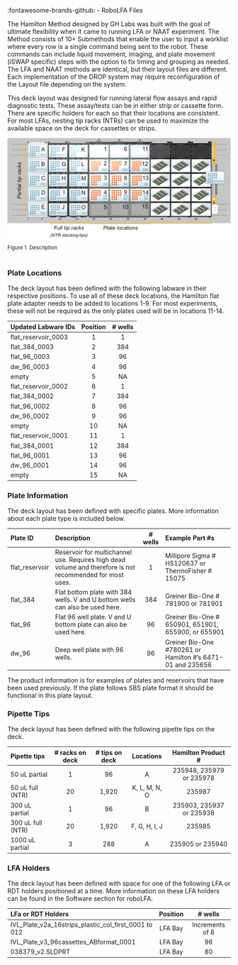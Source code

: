 :fontawesome-brands-github: - RoboLFA Files 

The Hamilton Method designed by GH Labs was built with the goal of ultimate flexibility when it came to running LFA or NAAT experiment. The Method consists of 10+ Submethods that enable the user to input a worklist where every row is a single command being sent to the robot. These commands can include liquid movement, imaging, and plate movement (iSWAP specific) steps with the option to fix timing and grouping as needed. The LFA and NAAT methods are identical, but their layout files are different. Each implementation of the DROP system may require reconfiguration of the Layout file depending on the system. 

This deck layout was designed for running lateral flow assays and rapid diagnostic tests. These assay/tests can be in either strip or cassette form. There are specific holders for each so that their locations are consistent. For most LFAs, nesting tip racks (NTRs) can be used to maximize the available space on the deck for cassettes or strips. 

![LFA Deck Layout](./images/LFA_Deck_Layout.png) <br>
<small> Figure 1. Description </small> <br><br>

### Plate Locations
The deck layout has been defined with the following labware in their respective positions. To use all of these deck locations, the Hamilton flat plate adapter needs to be added to locations 1-9. For most experiments, these will not be required as the only plates used will be in locations 11-14. 

| Updated Labware IDs        | Position      | # wells       |
| :------------------------- | :-----------: | :-----------: |
| flat_reservoir_0003        | 1             | 1             |
| flat_384_0003              | 2             | 384           |
| flat_96_0003               | 3             | 96            |
| dw_96_0003                 | 4             | 96            |
| empty                      | 5             | NA            |
| flat_reservoir_0002        | 6             | 1             |
| flat_384_0002              | 7             | 384           |
| flat_96_0002               | 8             | 96            |
| dw_96_0002                 | 9             | 96            |
| empty                      | 10            | NA            |
| flat_reservoir_0001        | 11            | 1             |
| flat_384_0001              | 12            | 384           |
| flat_96_0001               | 13            | 96            |
| dw_96_0001                 | 14            | 96            |
| empty                      | 15            | NA            |

### Plate Information

The deck layout has been defined with specific plates. More information about each plate type is included below. 

| Plate ID        | Description      | # wells       | Example Part #s     |
| :-------------- | :---------------------------------- | :-----------: | :---------------------------- |
| flat_reservoir  | Reservoir for multichannel use. Requires high dead volume and therefore is not recommended for most uses.| 1 | Millipore Sigma # HS120637 or ThermoFisher # 15075|
| flat_384  | Flat bottom plate with 384 wells. V and U bottom wells can also be used here.| 384 | Greiner Bio-One # 781900 or 781901|
| flat_96  | Flat 96 well plate. V and U bottom plate can also be used here.| 96 | Greiner Bio-One # 650901, 651901, 655900, or 655901|
| dw_96  | Deep well plate with 96 wells.| 96 | Greiner Bio-One #780261 or Hamilton #’s 6471-01 and 235656|

The product information is for examples of plates and reservoirs that have been used previously. If the plate follows SBS plate format it should be functional in this plate layout. 

### Pipette Tips 
The deck layout has been defined with the following pipette tips on the deck. 

| Pipette tips  | # racks on deck | # tips on deck | Locations   | Hamilton Product # |
| :------------ | :-----------: | :-----------: |:-----------: |:-----------: |
| 50 uL partial | 1             | 96            | A            | 235948, 235979 or 235978 |
| 50 uL full (NTR) | 20         | 1,920         |K, L, M, N, O | 235987 |
| 300 uL partial | 1            | 96            | B            | 235903, 235937 or 235938 |
| 300 uL full (NTR) | 20        | 1,920         | F, G, H, I, J| 235985 |
| 1000 uL partial | 3           | 288           | A            | 235905 or 235940 |


### LFA Holders
The deck layout has been defined with space for one of the following LFA or RDT holders positioned at a time. More information on these LFA holders can be found in the Software section for roboLFA.

| LFa or RDT Holders                                   | Position      | # wells       |
| :--------------------------------------------------- | :-----------: | :---------------: |
| IVL_Plate_v2a_16strips_plastic_col_first_0001 to 012 | LFA Bay       | Increments of 8   |
| IVL_Plate_v3_96cassettes_ABformat_0001               | LFA Bay       | 96                |
| 038379_v2.SLDPRT                                     | LFA Bay       | 80                |
